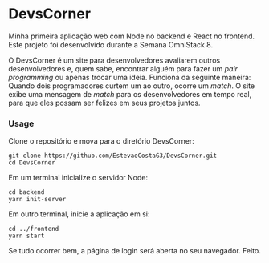 # DevsCorner

Minha primeira aplicação web com Node no backend e React no frontend. Este projeto foi desenvolvido durante a Semana OmniStack 8.

O DevsCorner é um site para desenvolvedores avaliarem outros desenvolvedores e, 
quem sabe, encontrar alguém para fazer um _pair programming_ ou apenas trocar uma ideia. 
Funciona da seguinte maneira: Quando dois programadores curtem um ao outro, ocorre um _match_.
O site exibe uma mensagem de _match_ para os desenvolvedores em tempo real, para que eles possam ser felizes em seus projetos juntos.

### Usage

Clone o repositório e mova para o diretório DevsCorner:

```
git clone https://github.com/EstevaoCostaG3/DevsCorner.git
cd DevsCorner
```
Em um terminal inicialize o servidor Node:
```
cd backend
yarn init-server
```
Em outro terminal, inicie a aplicação em si:
```
cd ../frontend
yarn start
```
Se tudo ocorrer bem, a página de login será aberta no seu navegador. Feito.
